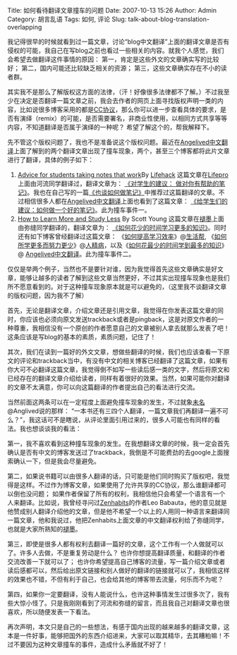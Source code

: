 Title: 如何看待翻译文章撞车的问题
Date: 2007-10-13 15:26
Author: Admin
Category: 胡言乱语
Tags: 如何, 评论
Slug: talk-about-blog-translation-overlapping

我记得很早的时候就看到过一篇文章，讨论“blog中文翻译”上面的翻译文章是否有侵权的可能，我自己在写blog之前也看过一些相关的内容。就我个人感觉，我们会希望去做翻译这件事情的原因：
第一，肯定是这些外文的文章确实写的比较好；
第二，国内可能还比较缺乏相关的资源； 第三，这些文章确实存在不小的读者群。

其实我不是那么了解版权这方面的法律，（汗！好像很多法律都不了解。）不过我至少在决定是否翻译一篇文章之前，我会去作者的网页上面寻找版权声明一类的内容，比如说很多博客采用的都是[CC协议][]，那么你可以进一步查看具体的要求，是否有演绎（remix）的可能，是否需要署名，非商业性使用，以相同方式共享等等内容，不知道翻译是否属于演绎的一种呢？
希望了解这个的，帮我解释下。

先不管这个版权问题了，我也不是准备说这个版权问题。最近在[Angelived中文翻译][]上面了解到的两个翻译文章出现了撞车现象，两个，甚至三个博客都将此片文章进行了翻译，具体的例子如下：

1.  [Advice for students taking notes that work][]By [Lifehack][]
    这篇文章在[Lifepro][]上面由河流同学翻译过，翻译文章为：
    [《对学生的建议：
    做对你有帮助的笔记》][]。我也在自己写的一篇[《也谈如何做笔记》][]中推荐过这篇翻译的文章。不过相信很多人都在[Angelived中文翻译][]上面也看到了这篇文章：
    [《给学生们的建议：如何做一个好的笔记》][]。此为撞车事件一。
2.  [How to Learn More and Study Less][] By Scott Young
    这篇文章在[褪墨][]上面由弥缝同学翻译的，翻译文章为：
    [《如何花少的时间学习更多的知识》][]。同时还有如下博客曾经翻译过这篇文章：
    《[如何提高学习效率][]》@[生活帮][],
    《[如何所学更多而努力更少][]》@[人精病][]，以及《[如何花最少的时间学到最多的知识][]》@
    [Angelived中文翻译][]。此为撞车事件二。

</p>
仅仅是举两个例子，当然也不是要针对谁，因为我觉得首先这些文章确实是好文章，能够让越多的读者了解到这些文章当然更好，不过其实出现撞车现象也是我们所不愿意看到的。对于这种撞车现象原本就是可以避免的，（这里我不谈翻译文章的版权问题，因为我不了解）

首先，无论是翻译文章，介绍文章还是引用文章，我觉得在你发表这篇文章的同时，你应该也必须向原文发送trackback或者是pingback，这是对原文作者的一种尊重，我相信没有一个原创的作者愿意自己的文章被别人拿去就那么发表了吧！这条应该是写blog的基本的素质，素质问题，记住了！

其次，我们在读到一篇好的外文文章，想做些翻译的时候，我们也应该查看一下原文的评论和trackback当中，有没有中文的相关博客已经翻译了这篇文章，如果有你大可不必翻译这篇文章，我觉得倒不如写一些读后感一类的文字，然后将原文和已经存在的翻译文章介绍给读者，同样有着很好的效果。当然，如果可能你对翻译的文章不太满意，你可以向这篇翻译的作者提出自己的看法进行交流。

当然前面这两条可以在一定程度上面避免撞车现象的发生，不过就象[未名][]@Anglived说的那样：
“一本书还有三四个人翻译，一篇文章我们再翻译一遍不可么？”，我这话可不是瞎说，从评论里面引用过来的，很多人可能也有同样的看法。我也想谈谈我的看法：

第一，我不喜欢看到这种撞车现象的发生。在我想翻译文章的时候，我一定会首先确认是否有中文的博客发送过了trackback，我倒是不可能费劲的去google上面搜索确认一下，但是我会尽量避免。

第二，如果说书籍可以由很多人翻译的话，只可能是他们同时购买了版权吧，我觉得是这样。不过作为博客文章，如果使用了允许共享的CC协议，那么谁翻译都可以倒也没问题；
如果作者保留了所有的权利，我相信他只会希望一个语言有一个人来翻译。比如说，我曾经寻问过[Zenhabits][]的作者Leo
Babauta，他的意见就是他赞成别人翻译介绍他的文章，但是他不希望一个以上的人用同一种语言来翻译同一篇文章，他和我说过，他把Zenhabits上面文章的中文翻译权利给了弥缝同学，也就是大家所熟知的[褪墨][]。

第三，即使是很多人都有权利去翻译一篇好的文章，这个工作有一个人做就可以了。许多人去做，不是重复劳动是什么？
也许你想提高翻译质量，和翻译的作者交流改善一下就可以了；
也许你希望提高自己博客的流量，写一篇介绍文章或者读后感都可以，然后给出原文链接和别人做好的翻译的链接就可以了，我相信这样的效果也不错，不但有利于自己，也会给其他的博客带去流量，何乐而不为呢？

第四，如果你一定要翻译，没有人能说什么，也许这种事情发生过很多次了，我有些大惊小怪了。只是我刚刚看到了河流和弥缝的留言，而且我自己对翻译文章也很喜欢，所以随便发表一下看法。

再次声明，本文只是自己的一些想法，有感于国内出现的越来越多的翻译文章，这本是一件好事，能够把国外的东西介绍进来，大家可以取其精华，去其糟粕嘛！不过不要因为这种文章撞车的事件，造成什么矛盾就不好了！

  [CC协议]: http://creativecommons.org/
  [Angelived中文翻译]: http://angelived.org
  [Advice for students taking notes that work]: http://www.lifehack.org/articles/productivity/advice-for-students-taking-notes-that-work.html
  [Lifehack]: http://www.lifehack.org
  [Lifepro]: http://www.lifepro.cn
  [《对学生的建议： 做对你有帮助的笔记》]: http://www.lifepro.cn/archives/382755
  [《也谈如何做笔记》]: http://www.quhuashuai.com/2007/09/note_taking/
  [《给学生们的建议：如何做一个好的笔记》]: http://angelived.org/2007/10/12/advice-for-students-taking-notes-that-work/
    "Permanent Link: 给学生们的建议：如何做一个好的笔记"
  [How to Learn More and Study Less]: http://zenhabits.net/2007/09/how-to-learn-more-and-study-less/
  [褪墨]: http://www.mifengtd.cn
  [《如何花少的时间学习更多的知识》]: http://www.mifengtd.cn/articles/how-to-learn-more-and-study-less.html
    "Permanent Link to 如何花少的时间学习更多的知识"
  [如何提高学习效率]: http://www.lifebang.com/archives/425
    "Permanent Link: 如何提高学习效率"
  [生活帮]: http://www.lifebang.com
  [如何所学更多而努力更少]: http://www.renjingbing.com/%e5%a6%82%e4%bd%95%e6%89%80%e5%ad%a6%e6%9b%b4%e5%a4%9a%e8%80%8c%e5%8a%aa%e5%8a%9b%e6%9b%b4%e5%b0%91/
    "链接： 如何所学更多而努力更少"
  [人精病]: http://www.renjingbing.com
  [如何花最少的时间学到最多的知识]: http://angelived.org/2007/10/10/how-to-learn-more-and-study-less/
    "Permanent Link: 如何花最少的时间学到最多的知识"
  [未名]: http://angelived.org/
  [Zenhabits]: http://zenhabits.net
